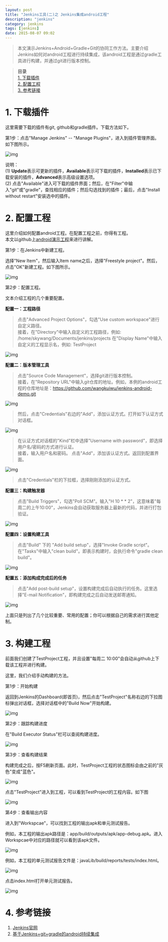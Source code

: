 ```yaml
---
layout: post
title: "Jenkins工具(二)之 Jenkins集成android工程"
description: "jenkins"
category: jenkins
tags: [jenkins]
date: 2015-08-07 09:02
---
```


> 本文演示Jenkins+Android+Gradle+Git的协同工作方法。主要介绍Jenkins如何对android工程进行持续集成，该android工程是通过gradle工具进行构建，并通过git进行版本控制。

> **目录**  
[1. 下载插件](#anchor1)  
[2. 配置工程](#anchor2)  
[3. 参考链接](#anchor3)  

<a name="anchor1"></a>
# 1. 下载插件

这里需要下载的插件有git, github和gradle插件。下载方法如下。

第1步：点击"Manage Jenkins" -- "Manage Plugins"，进入到插件管理界面。如下图所示。

![img](/media/pic/tools/jenkins/j2_01.jpg)

说明：  
(1) **Update**表示可更新的插件，**Available**表示可下载的插件，**Installed**表示已下载安装的插件，**Advanced**表示高级设置选项。  
(2) 点击"Available"进入可下载的插件界面；然后，在"Filter"中输入"git"或"gradle"，查找相应的插件；然后勾选找到的插件；最后，点击"Install without restart"安装选中的插件。


<a name="anchor2"></a>
# 2. 配置工程

这里介绍如何配置android工程。在配置工程之前，你得有工程。  
本文以github上[android演示工程](https://github.com/wangkuiwu/jenkins-android-demo.git)来进行讲解。

第1步：在Jenkins中新建工程。

选择"New Item"，然后输入Item name之后，选择"Freestyle project"。然后，点击"OK"新建工程。如下图所示。

![img](/media/pic/tools/jenkins/j2_02.jpg)

第2步：配置工程。

文本介绍工程的几个重要配置。

**配置一：工程路径**

> 点击"Advanced Project Options"，勾选"Use custom workspace"进行自定义路径。  
> 接着，在"Directory"中输入自定义的工程路径，例如: /home/skywang/Documents/jenkins/projects
> 在"Display Name"中输入自定义的工程显示名，例如: TestProject

![img](/media/pic/tools/jenkins/j2_03.jpg)

**配置二：版本管理工具**

> 点击"Source Code Management"，选择git进行版本控制。  
> 接着，在"Repository URL"中输入git仓库的地址。例如，本例的android工程的仓库地址是：https://github.com/wangkuiwu/jenkins-android-demo.git  

![img](/media/pic/tools/jenkins/j2_04.jpg)

> 然后，点击"Credentials"右边的"Add"，添加认证方式。打开如下认证方式对话框。

![img](/media/pic/tools/jenkins/j2_05.jpg)

> 在认证方式对话框的"Kind"栏中选择"Username with password"，即选择用户名/密码的方式进行认证。  
> 接着，输入用户名和密码。
> 点击"Add"，添加该认证方式。返回到配置界面。

![img](/media/pic/tools/jenkins/j2_06.jpg)

> 点击"Credentials"栏的下拉框，选择刚刚添加的认证方式。

**配置三：构建触发器**

> 点击"Build Triggers"，勾选"Poll SCM"。输入"H  10  *  *  2"，这意味着"每周二的上午10:00"，Jenkins会自动获取服务器上最新的代码，并进行打包验证。

![img](/media/pic/tools/jenkins/j2_07.jpg)

**配置四：设置构建工具**

> 点击"Build" 下的 "Add build setup"，选择"Invoke Gradle script"。  
> 在"Tasks"中输入"clean build"。即表示构建时，会执行命令"gradle clean build"。

![img](/media/pic/tools/jenkins/j2_08.jpg)

**配置五：添加构成完成后的任务**

> 点击"Add post-build setup"，设置构建完成后自动执行的任务。这里选择"E-mail Notification"，即构建完成之后自动发送邮寄通知。

![img](/media/pic/tools/jenkins/j2_09.jpg)

上面只是列出了几个比较重要、常用的配置；你可以根据自己的需求进行其他定制。



<a name="anchor3"></a>
# 3. 构建工程

前面我们创建了TestProject工程，并且设置"每周二 10:00"会自动从github上下载该工程并进行构建。

这里，我们介绍手动构建的方法。

第1步：开始构建

返回到Jenkins的Dashboard(即首页)，然后点击"TestProject"名称右边的下拉图标弹出对话框，选择对话框中的"Build Now"开始构建。

![img](/media/pic/tools/jenkins/j2_10.jpg)

第2步：跟踪构建进度

在"Build Executor Status"栏可以查阅构建进度。

![img](/media/pic/tools/jenkins/j2_11.jpg)


第3步：查看构建结果

构建完成之后，按F5刷新页面。此时，TestProject工程的状态图标会由之前的"灰色"变成"蓝色"。

![img](/media/pic/tools/jenkins/j2_12.jpg)

点击"TestProject"进入到工程，可以看到TestProject的工程内容。如下图

![img](/media/pic/tools/jenkins/j2_13.jpg)


第4步：查看输出内容

进入到"Workspcae"，可以找到工程的输出apk和单元测试报告。

例如，本工程的输出apk路径是：app/build/outputs/apk/app-debug.apk。进入Workspcae中对应的路径就可以看到该apk文件。

![img](/media/pic/tools/jenkins/j2_14.jpg)

例如，本工程的单元测试报告文件是：javaLib/build/reports/tests/index.html。

![img](/media/pic/tools/jenkins/j2_15.jpg)

点击index.html打开单元测试报告。

![img](/media/pic/tools/jenkins/j2_16.jpg)


<a name="anchor3"></a>
# 4. 参考链接

1. [Jenkins官网](http://jenkins-ci.org/)
2. [基于Jenkins+git+gradle的android持续集成](http://blog.csdn.net/voiceofnet/article/details/45197883)

